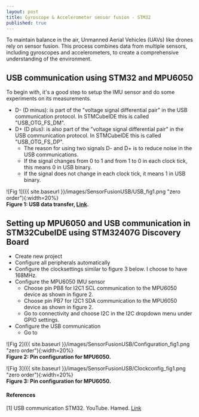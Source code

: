 ```yaml
---
layout: post
title: Gyroscope & Accelerometer sensor fusion - STM32 
published: true
---
```


To maintain balance in the air, Unmanned Aerial Vehicles (UAVs) like drones rely on sensor fusion. This process combines data from multiple sensors, including gyroscopes and accelerometers, to create a comprehensive understanding of the environment.

## USB communication using STM32 and MPU6050

To begin with, it's a good step to setup the IMU sensor and do some experiments on its measurements.

* D- (D minus): is part of the "voltage signal differential pair" in the USB communication protocol. In STMCubeIDE this is called "USB_OTG_FS_DM".
* D+ (D plus): is also part of the "voltage signal differential pair" in the USB communication protocol. In STMCubeIDE this is called "USB_OTG_FS_DP".
  * The reason for using two signals D- and D+ is to reduce noise in the USB communications.
  * If the signal changes from 0 to 1 and from 1 to 0 in each clock tick, this means 0 in USB binary.
  * If the signal does not change in each clock tick, it means 1 in USB binary.     

![Fig 1]({{ site.baseurl }}/images/SensorFusionUSB/USB_fig1.png "zero order"){:width=20%}  
**Figure 1: USB data transfer, [Link](https://electronics.stackexchange.com/questions/407131/why-does-usb-only-use-2-lines-for-rx-tx-instead-of-multiple-data-lines).**

## Setting up MPU6050 and USB communication in STM32CubeIDE using STM32407G Discovery Board

* Create new project
* Configure all peripherals automatically
* Configure the clocksettings similar to figure 3 below. I choose to have 168MHz.
* Configure the MPU6050 IMU sensor
  * Choose pin PB8 for I2C1 SCL communication to the MPU6050 device as shown in figure 2.
  * Choose pin PB7 for I2C1 SDA communication to the MPU6050 device as shown in figure 2.
  * Go to connectivity and choose I2C in the I2C dropdown menu under GPIO settings.
* Configure the USB communication
  * Go to 

![Fig 2]({{ site.baseurl }}/images/SensorFusionUSB/Configuration_fig1.png "zero order"){:width=20%}  
**Figure 2: Pin configuration for MPU6050.**

![Fig 3]({{ site.baseurl }}/images/SensorFusionUSB/Clockconfig_fig1.png "zero order"){:width=20%}  
**Figure 3: Pin configuration for MPU6050.**

#### References

[1] USB communication STM32. YouTube. Hamed. [Link](https://www.youtube.com/watch?v=ihIRUtQR18E)

